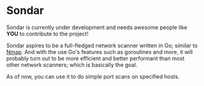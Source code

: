 # Sondar

Sondar is currently under development and needs awesome people like **YOU** to contribute to the project!

Sondar aspires to be a full-fledged network scanner written in Go; similar to [Nmap](https://github.com/nmap/nmap). And with the use Go's features such as goroutines and more, it will probably turn out to be more efficient and better performant than most other network scanners; which is basically the goal.

As of now, you can use it to do simple port scans on specified hosts.
